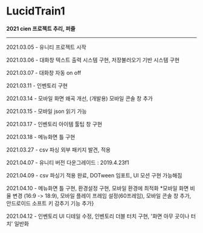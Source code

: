 # LucidTrain1
**2021 cien 프로젝트
추리, 퍼즐**

***

2021.03.05 - 유니티 프로젝트 시작

2021.03.06 - 대화창 텍스트 출력 시스템 구현, 저장불러오기 기반 시스템 구현

2021.03.07 - 대화창 자동 on off

2021.03.11 - 인벤토리 구현

2021.03.14 - 모바일 화면 왜곡 개선, (개발용) 모바일 콘솔 창 추가

2021.03.15 - 모바일 json 읽기 가능

2021.03.17 - 인벤토리 아이템 툴팁 창 구현

2021.03.18 - 메뉴화면 틀 구현

2021.03.27 - csv 파싱 외부 패키지 발견, 적용

2021.04.07 - 유니티 버전 다운그레이드 : 2019.4.23f1

2021.04.09 - csv 파싱기 적용 완료, DOTween 임포트, UI 모션 구현 가능해짐

2021.04.10 - 메뉴화면 틀 구현, 환경설정 구현, 모바일 환경에 최적화
*모바일 화면 비율 변경 (16:9 -> 18:9), 모바일 플레이 프레임 설정(60프레임), 모바일 콘솔 창 추가, 안드로이드 소프트 키 감추기 기능 추가}

2021.04.12 - 인벤토리 UI 디테일 수정, 인벤토리 더블 터치 구현, '화면 아무 곳이나 터치'  일반화
